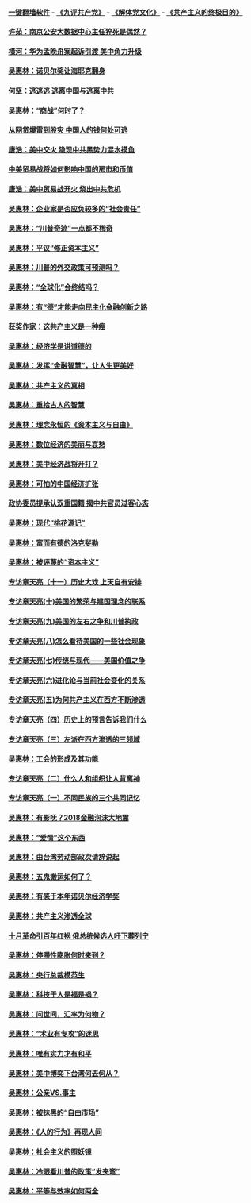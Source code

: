 #### [一键翻墙软件](https://github.com/gfw-breaker/nogfw/blob/master/README.md?t=04270610) -  [《九评共产党》](https://github.com/gfw-breaker/9ping.md?t=04270610) - [《解体党文化》](https://github.com/gfw-breaker/jtdwh.md?t=04270610) - [《共产主义的终极目的》](https://github.com/gfw-breaker/gczydzjmd.md?t=04270610)

#### [许茹：南京公安大数据中心主任猝死是偶然？](../pages/nsc423/n11064744.md?t=04270610) 

#### [横河：华为孟晚舟案起诉引渡 美中角力升级](../pages/nsc423/n11027230.md?t=04270610) 

#### [吴惠林：诺贝尔奖让海耶克翻身](../pages/nsc423/n10890049.md?t=04270610) 

#### [何坚：逃逃逃 逃离中国与逃离中共](../pages/nsc423/n10592891.md?t=04270610) 

#### [吴惠林：“商战”何时了？](../pages/nsc423/n10573558.md?t=04270610) 

#### [从网贷爆雷到股灾 中国人的钱何处可逃](../pages/nsc423/n10572800.md?t=04270610) 

#### [唐浩：美中交火 隐现中共黑势力混水摸鱼](../pages/nsc423/n10544040.md?t=04270610) 

#### [中美贸易战将如何影响中国的房市和币值](../pages/nsc423/n10543697.md?t=04270610) 

#### [唐浩：美中贸易战开火 烧出中共危机](../pages/nsc423/n10540126.md?t=04270610) 

#### [吴惠林：企业家是否应负较多的“社会责任”](../pages/nsc423/n10535022.md?t=04270610) 

#### [吴惠林：“川普奇迹”一点都不稀奇](../pages/nsc423/n10512808.md?t=04270610) 

#### [吴惠林：平议“修正资本主义”](../pages/nsc423/n10495724.md?t=04270610) 

#### [吴惠林：川普的外交政策可预测吗？](../pages/nsc423/n10462387.md?t=04270610) 

#### [吴惠林：“全球化”会终结吗？](../pages/nsc423/n10452838.md?t=04270610) 

#### [吴惠林：有“德”才能走向民主化金融创新之路](../pages/nsc423/n10432292.md?t=04270610) 

#### [获奖作家：这共产主义是一种癌](../pages/nsc423/n10431541.md?t=04270610) 

#### [吴惠林：经济学是讲道德的](../pages/nsc423/n10398014.md?t=04270610) 

#### [吴惠林：发挥“金融智慧”，让人生更美好](../pages/nsc423/n10375019.md?t=04270610) 

#### [吴惠林：共产主义的真相](../pages/nsc423/n10351394.md?t=04270610) 

#### [吴惠林：重拾古人的智慧](../pages/nsc423/n10337691.md?t=04270610) 

#### [吴惠林：理念永恒的《资本主义与自由》](../pages/nsc423/n10316274.md?t=04270610) 

#### [吴惠林：数位经济的美丽与哀愁](../pages/nsc423/n10292946.md?t=04270610) 

#### [吴惠林：美中经济战将开打？](../pages/nsc423/n10258825.md?t=04270610) 

#### [吴惠林：可怕的中国经济扩张](../pages/nsc423/n10219147.md?t=04270610) 

#### [政协委员提承认双重国籍 揭中共官员过客心态](../pages/nsc423/n10208809.md?t=04270610) 

#### [吴惠林：现代“桃花源记”](../pages/nsc423/n10185234.md?t=04270610) 

#### [吴惠林：富而有德的洛克斐勒](../pages/nsc423/n10142264.md?t=04270610) 

#### [吴惠林：被诬蔑的“资本主义”](../pages/nsc423/n10124816.md?t=04270610) 

#### [专访章天亮（十一）历史大戏 上天自有安排](../pages/nsc423/n10094905.md?t=04270610) 

#### [专访章天亮(十)美国的繁荣与建国理念的联系](../pages/nsc423/n10094899.md?t=04270610) 

#### [专访章天亮(九)美国的左右之争和川普执政](../pages/nsc423/n10094889.md?t=04270610) 

#### [专访章天亮(八)怎么看待美国的一些社会现象](../pages/nsc423/n10094857.md?t=04270610) 

#### [专访章天亮(七)传统与现代——美国价值之争](../pages/nsc423/n10093140.md?t=04270610) 

#### [专访章天亮(六)进化论与当前社会变化的关系](../pages/nsc423/n10092036.md?t=04270610) 

#### [专访章天亮(五)为何共产主义在西方不断渗透](../pages/nsc423/n10083620.md?t=04270610) 

#### [专访章天亮（四）历史上的预言告诉我们什么](../pages/nsc423/n10083606.md?t=04270610) 

#### [专访章天亮（三）左派在西方渗透的三领域](../pages/nsc423/n10081115.md?t=04270610) 

#### [吴惠林：工会的形成及其功能](../pages/nsc423/n10080633.md?t=04270610) 

#### [专访章天亮（二）什么人和组织让人背离神](../pages/nsc423/n10076637.md?t=04270610) 

#### [专访章天亮（一）不同民族的三个共同记忆](../pages/nsc423/n10074188.md?t=04270610) 

#### [吴惠林：有影呒？2018金融泡沫大地震](../pages/nsc423/n10040534.md?t=04270610) 

#### [吴惠林：“爱情”这个东西](../pages/nsc423/n10019423.md?t=04270610) 

#### [吴惠林：由台湾劳动部政次请辞说起](../pages/nsc423/n9979679.md?t=04270610) 

#### [吴惠林：五鬼搬运如何了？](../pages/nsc423/n9925338.md?t=04270610) 

#### [吴惠林：有感于本年诺贝尔经济学奖](../pages/nsc423/n9871883.md?t=04270610) 

#### [吴惠林：共产主义渗透全球](../pages/nsc423/n9812748.md?t=04270610) 

#### [十月革命引百年红祸 俄总统候选人吁下葬列宁](../pages/nsc423/n9810182.md?t=04270610) 

#### [吴惠林：停滞性膨胀何时来到？](../pages/nsc423/n9764136.md?t=04270610) 

#### [吴惠林：央行总裁模范生](../pages/nsc423/n9728134.md?t=04270610) 

#### [吴惠林：科技于人是福是祸？](../pages/nsc423/n9672982.md?t=04270610) 

#### [吴惠林：问世间，汇率为何物？](../pages/nsc423/n9621788.md?t=04270610) 

#### [吴惠林：“术业有专攻”的迷思](../pages/nsc423/n9580363.md?t=04270610) 

#### [吴惠林：唯有实力才有和平](../pages/nsc423/n9529599.md?t=04270610) 

#### [吴惠林：美中博奕下台湾何去何从？](../pages/nsc423/n9483598.md?t=04270610) 

#### [吴惠林：公亲VS.事主](../pages/nsc423/n9425637.md?t=04270610) 

#### [吴惠林：被抹黑的“自由市场”](../pages/nsc423/n9351545.md?t=04270610) 

#### [吴惠林：《人的行为》再现人间](../pages/nsc423/n9296339.md?t=04270610) 

#### [吴惠林：社会主义的照妖镜](../pages/nsc423/n9243460.md?t=04270610) 

#### [吴惠林：冷眼看川普的政策“发夹弯”](../pages/nsc423/n9120684.md?t=04270610) 

#### [吴惠林：平等与效率如何两全](../pages/nsc423/n9075430.md?t=04270610) 

